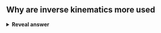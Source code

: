 ## Why are inverse kinematics more used
<details>
<summary><b>Reveal answer</b></summary>
Easier to position limbs than calculate join angles
</details>
